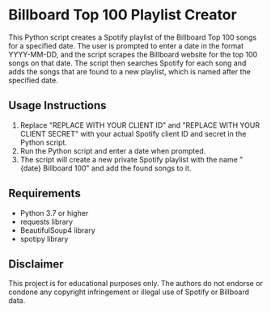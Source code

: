 <!DOCTYPE html>
<html lang="en">
<head>

</head>
<body>
    <h1>Billboard Top 100 Playlist Creator</h1>
    <p>This Python script creates a Spotify playlist of the Billboard Top 100 songs for a specified date. The user is prompted to enter a date in the format YYYY-MM-DD, and the script scrapes the Billboard website for the top 100 songs on that date. The script then searches Spotify for each song and adds the songs that are found to a new playlist, which is named after the specified date.</p>
    <h2>Usage Instructions</h2>
    <ol>
        <li>Replace "REPLACE WITH YOUR CLIENT ID" and "REPLACE WITH YOUR CLIENT SECRET" with your actual Spotify client ID and secret in the Python script.</li>
        <li>Run the Python script and enter a date when prompted.</li>
        <li>The script will create a new private Spotify playlist with the name "{date} Billboard 100" and add the found songs to it.</li>
    </ol>
    <h2>Requirements</h2>
    <ul>
        <li>Python 3.7 or higher</li>
        <li>requests library</li>
        <li>BeautifulSoup4 library</li>
        <li>spotipy library</li>
    </ul>
    <h2>Disclaimer</h2>
    <p>This project is for educational purposes only. The authors do not endorse or condone any copyright infringement or illegal use of Spotify or Billboard data.</p>
</body>
</html>
